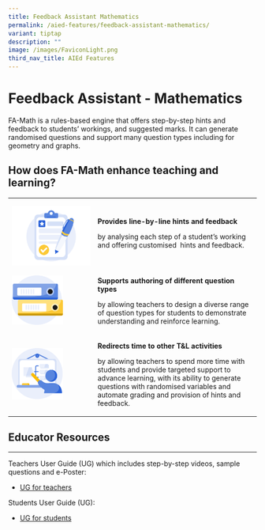 ```yaml
---
title: Feedback Assistant Mathematics
permalink: /aied-features/feedback-assistant-mathematics/
variant: tiptap
description: ""
image: /images/FaviconLight.png
third_nav_title: AIEd Features
---
```

<h1>Feedback Assistant - Mathematics</h1>
<p>FA-Math is a rules-based engine that offers step-by-step hints and feedback
to students’ workings, and suggested marks. It can generate randomised
questions and support many question types including for geometry and graphs.</p>
<h2>How does FA-Math enhance teaching and learning?</h2>
<table>
<tbody>
<tr>
<td rowspan="1" colspan="1">
<p></p>
<div class="isomer-image-wrapper">
<img style="width: 100%" height="auto" width="100%" alt="" src="/images/AI in Education/icon_marking.png">
</div>
</td>
<td rowspan="1" colspan="1">
<p><strong>Provides line-by-line hints and feedback</strong>
</p>
<p>by analysing each step of a student’s working and offering customised
&nbsp;hints and feedback.</p>
<p></p>
<p></p>
</td>
</tr>
<tr>
<td rowspan="1" colspan="1">
<div class="isomer-image-wrapper">
<img style="width: 65%;" height="auto" width="100%" alt="" src="/images/AI in Education/icon_files.png">
</div>
</td>
<td rowspan="1" colspan="1">
<p><strong>Supports authoring of different question types</strong>
</p>
<p>by allowing teachers to design a diverse range of question types for students
to demonstrate understanding and reinforce learning.&nbsp; ​</p>
</td>
</tr>
<tr>
<td rowspan="1" colspan="1">
<div class="isomer-image-wrapper">
<img style="width: 65%;" height="auto" width="100%" alt="" src="/images/AI in Education/icon_teacher.png">
</div>
</td>
<td rowspan="1" colspan="1">
<p><strong>Redirects time to other T&amp;L activities</strong>
</p>
<p>by allowing teachers to spend more time with students and provide targeted
support to advance learning​, with its ability to generate questions with
randomised variables and automate grading and provision of hints and feedback.</p>
</td>
</tr>
</tbody>
</table>
<h2>Educator Resources</h2>
<hr>
<p>Teachers User Guide (UG) which includes step-by-step videos, sample questions
and e-Poster:</p>
<ul>
<li>
<p><a href="/teacher-user-guide/assess/add-mathematics-feedback-assistant/" rel="noopener noreferrer nofollow" target="_blank">UG for teachers</a>
</p>
</li>
</ul>
<p>Students User Guide (UG):</p>
<ul>
<li>
<p><a href="/student-user-guide/assess/about-mathematics-feedback-assistant/" rel="noopener noreferrer nofollow" target="_blank">UG for students</a>
</p>
</li>
</ul>
<p></p>